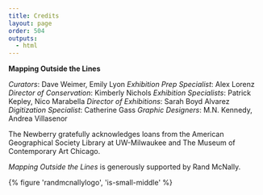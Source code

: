 ```yaml
---
title: Credits
layout: page
order: 504
outputs:
  - html
---
```


**Mapping Outside the Lines** 

*Curators*: Dave Weimer, Emily Lyon
*Exhibition Prep Specialist*: Alex Lorenz
*Director of Conservation*: Kimberly Nichols
*Exhibition Specialists*: Patrick Kepley, Nico Marabella
*Director of Exhibitions*: Sarah Boyd Alvarez
*Digitization Specialist*: Catherine Gass
*Graphic Designers*: M.N. Kennedy, Andrea Villasenor 

The Newberry gratefully acknowledges loans from the American Geographical Society Library at UW-Milwaukee and The Museum of Contemporary Art Chicago. 

*Mapping Outside the Lines* is generously supported by Rand McNally.

{% figure 'randmcnallylogo', 'is-small-middle' %}














